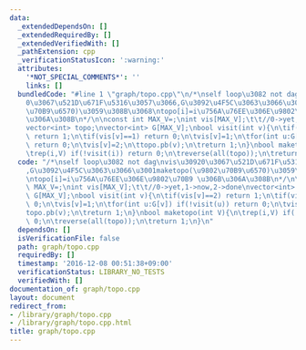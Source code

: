 ```yaml
---
data:
  _extendedDependsOn: []
  _extendedRequiredBy: []
  _extendedVerifiedWith: []
  _pathExtension: cpp
  _verificationStatusIcon: ':warning:'
  attributes:
    '*NOT_SPECIAL_COMMENTS*': ''
    links: []
  bundledCode: "#line 1 \"graph/topo.cpp\"\n/*\nself loop\u3082 not dag\nvis\u3092\
    0\u3067\u521D\u671F\u5316\u3057\u3066,G\u3092\u4F5C\u3063\u3066\u3001maketopo(\u9802\
    \u70B9\u6570)\u3059\u308B\u3068\ntopo[i]=i\u756A\u76EE\u306E\u9802\u70B9 \u306B\
    \u306A\u308B\n*/\n\nconst int MAX_V=;\nint vis[MAX_V];\t\t//0->yet,1->now,2->done\n\
    vector<int> topo;\nvector<int> G[MAX_V];\nbool visit(int v){\n\tif(vis[v]==2)\
    \ return 1;\n\tif(vis[v]==1) return 0;\n\tvis[v]=1;\n\tfor(int u:G[v]) if(!visit(u))\
    \ return 0;\n\tvis[v]=2;\n\ttopo.pb(v);\n\treturn 1;\n}\nbool maketopo(int V){\n\
    \trep(i,V) if(!visit(i)) return 0;\n\treverse(all(topo));\n\treturn 1;\n}\n"
  code: "/*\nself loop\u3082 not dag\nvis\u30920\u3067\u521D\u671F\u5316\u3057\u3066\
    ,G\u3092\u4F5C\u3063\u3066\u3001maketopo(\u9802\u70B9\u6570)\u3059\u308B\u3068\
    \ntopo[i]=i\u756A\u76EE\u306E\u9802\u70B9 \u306B\u306A\u308B\n*/\n\nconst int\
    \ MAX_V=;\nint vis[MAX_V];\t\t//0->yet,1->now,2->done\nvector<int> topo;\nvector<int>\
    \ G[MAX_V];\nbool visit(int v){\n\tif(vis[v]==2) return 1;\n\tif(vis[v]==1) return\
    \ 0;\n\tvis[v]=1;\n\tfor(int u:G[v]) if(!visit(u)) return 0;\n\tvis[v]=2;\n\t\
    topo.pb(v);\n\treturn 1;\n}\nbool maketopo(int V){\n\trep(i,V) if(!visit(i)) return\
    \ 0;\n\treverse(all(topo));\n\treturn 1;\n}\n"
  dependsOn: []
  isVerificationFile: false
  path: graph/topo.cpp
  requiredBy: []
  timestamp: '2016-12-08 00:51:38+09:00'
  verificationStatus: LIBRARY_NO_TESTS
  verifiedWith: []
documentation_of: graph/topo.cpp
layout: document
redirect_from:
- /library/graph/topo.cpp
- /library/graph/topo.cpp.html
title: graph/topo.cpp
---
```

